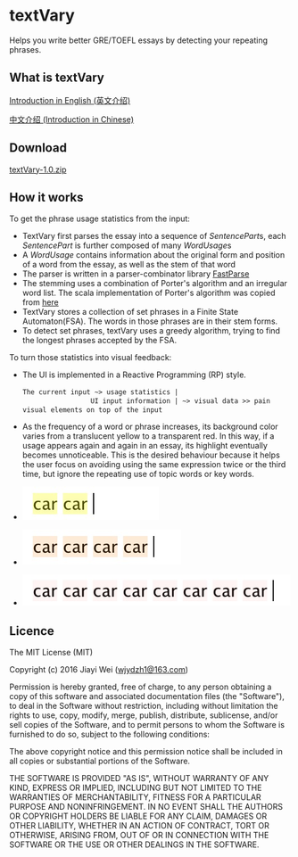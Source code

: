# textVary
Helps you write better GRE/TOEFL essays by detecting your repeating phrases.

## What is textVary

[Introduction in English (英文介绍)](https://mrvplusone.github.io/textVary/)

[中文介绍 (Introduction in Chinese)](https://mrvplusone.github.io/textVary/index_zh.html)

## Download

[textVary-1.0.zip](https://github.com/MrVPlusOne/textVary/releases/download/v1.0/textVary-1.0.zip)

## How it works

To get the phrase usage statistics from the input:

  * TextVary first parses the essay into a sequence of *SentencePart*s, each *SentencePart* is further composed of many *WordUsage*s
  * A *WordUsage* contains information about the original form and position of a word from the essay, as well as the stem of that word
  * The parser is written in a parser-combinator library [FastParse](https://github.com/lihaoyi/fastparse)
  * The stemming uses a combination of Porter's algorithm and an irregular word list. The scala implementation of Porter's algorithm was copied from [here](https://github.com/scalanlp/chalk/blob/master/src/main/scala/chalk/text/analyze/PorterStemmer.scala)
  * TextVary stores a collection of set phrases in a Finite State Automaton(FSA). The words in those phrases are in their stem forms.
  * To detect set phrases, textVary uses a greedy algorithm, trying to find the longest phrases accepted by the FSA.

To turn those statistics into visual feedback:

  * The UI is implemented in a Reactive Programming (RP) style.
    ```
    The current input ~> usage statistics |
                     UI input information | ~> visual data >> pain visual elements on top of the input
    ```

  * As the frequency of a word or phrase increases, its background color varies from a translucent yellow to a transparent red. In this way, if a usage appears again and again in an essay, its highlight eventually becomes unnoticeable. This is the desired behaviour because it helps the user focus on avoiding using the same expression twice or the third time, but ignore the repeating use of topic words or key words.
   * ![2 cars](https://github.com/MrVPlusOne/textVary-storage/blob/master/2cars.png?raw=true)
   * ![4 cars](https://github.com/MrVPlusOne/textVary-storage/blob/master/4cars.png?raw=true)
   * ![8 cars](https://github.com/MrVPlusOne/textVary-storage/blob/master/8cars.png?raw=true)


## Licence

The MIT License (MIT)

Copyright (c) 2016 Jiayi Wei (wjydzh1@163.com)

Permission is hereby granted, free of charge, to any person obtaining a copy of this software and associated documentation files (the "Software"), to deal in the Software without restriction, including without limitation the rights to use, copy, modify, merge, publish, distribute, sublicense, and/or sell copies of the Software, and to permit persons to whom the Software is furnished to do so, subject to the following conditions:

The above copyright notice and this permission notice shall be included in all copies or substantial portions of the Software.

THE SOFTWARE IS PROVIDED "AS IS", WITHOUT WARRANTY OF ANY KIND, EXPRESS OR IMPLIED, INCLUDING BUT NOT LIMITED TO THE WARRANTIES OF MERCHANTABILITY, FITNESS FOR A PARTICULAR PURPOSE AND NONINFRINGEMENT. IN NO EVENT SHALL THE AUTHORS OR COPYRIGHT HOLDERS BE LIABLE FOR ANY CLAIM, DAMAGES OR OTHER LIABILITY, WHETHER IN AN ACTION OF CONTRACT, TORT OR OTHERWISE, ARISING FROM, OUT OF OR IN CONNECTION WITH THE SOFTWARE OR THE USE OR OTHER DEALINGS IN THE SOFTWARE.